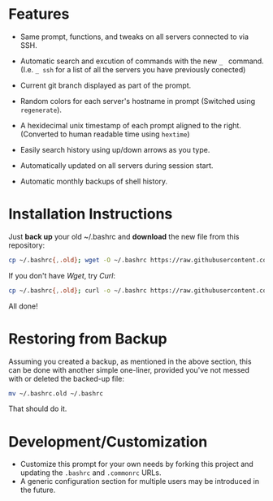 # Features

* Same prompt, functions, and tweaks on all servers connected to via SSH.

* Automatic search and excution of commands with the new `_ ` command. (I.e. `_ ssh` for a list of all the servers you have previously conected) 

* Current git branch displayed as part of the prompt.

* Random colors for each server's hostname in prompt (Switched using `regenerate`).

* A hexidecimal unix timestamp of each prompt aligned to the right. (Converted to human readable time using `hextime`)

* Easily search history using up/down arrows as you type.

* Automatically updated on all servers during session start.

* Automatic monthly backups of shell history.

# Installation Instructions

Just **back up** your old ~/.bashrc and **download** the new file from this repository:

```bash
cp ~/.bashrc{,.old}; wget -O ~/.bashrc https://raw.githubusercontent.com/inferont/shell-scripts/master/.bashrc
```

If you don't have _Wget_, try _Curl_:

```bash
cp ~/.bashrc{,.old}; curl -o ~/.bashrc https://raw.githubusercontent.com/inferont/shell-scripts/master/.bashrc
```

All done!

# Restoring from Backup

Assuming you created a backup, as mentioned in the above section, this can be done with another simple one-liner, provided you've not messed with or deleted the backed-up file:

```bash
mv ~/.bashrc.old ~/.bashrc
```

That should do it.

# Development/Customization

* Customize this prompt for your own needs by forking this project and updating the `.bashrc` and `.commonrc` URLs.
* A generic configuration section for multiple users may be introduced in the future.
